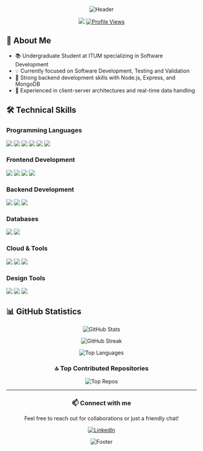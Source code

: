 <div align="center">

![Header](https://capsule-render.vercel.app/api?type=waving&color=gradient&height=200&section=header&text=Janith%20Nilukshan&fontSize=50&fontAlignY=35&desc=Software%20Engineering%20Undergraduate%20|%20Full%20Stack%20Developer&descAlignY=55)

[<img src="https://img.shields.io/badge/LinkedIn-%230077B5.svg?logo=linkedin&logoColor=white" />](https://linkedin.com/in/Janith-Nilukshan)
[![Profile Views](https://visitcount.itsvg.in/api?id=JNilukshan&icon=0&color=0)](https://visitcount.itsvg.in)

</div>


## 🚀 About Me
- 📚 Undergraduate Student at ITUM specializing in Software Development
- 💡 Currently focused on Software Development, Testing and Validation
- 💪 Strong backend development skills with Node.js, Express, and MongoDB
- 🔄 Experienced in client-server architectures and real-time data handling

## 🛠️ Technical Skills

### Programming Languages
<p>
  <img src="https://img.shields.io/badge/JavaScript-%23323330.svg?style=for-the-badge&logo=javascript&logoColor=%23F7DF1E" />
  <img src="https://img.shields.io/badge/TypeScript-%23007ACC.svg?style=for-the-badge&logo=typescript&logoColor=white" />
  <img src="https://img.shields.io/badge/python-3670A0?style=for-the-badge&logo=python&logoColor=ffdd54" />
  <img src="https://img.shields.io/badge/java-%23ED8B00.svg?style=for-the-badge&logo=openjdk&logoColor=white" />
  <img src="https://img.shields.io/badge/dart-%230175C2.svg?style=for-the-badge&logo=dart&logoColor=white" />
  <img src="https://img.shields.io/badge/php-%23777BB4.svg?style=for-the-badge&logo=php&logoColor=white" />
</p>

### Frontend Development
<p>
  <img src="https://img.shields.io/badge/react-%2320232a.svg?style=for-the-badge&logo=react&logoColor=%2361DAFB" />
  <img src="https://img.shields.io/badge/Flutter-%2302569B.svg?style=for-the-badge&logo=Flutter&logoColor=white" />
  <img src="https://img.shields.io/badge/bootstrap-%238511FA.svg?style=for-the-badge&logo=bootstrap&logoColor=white" />
  <img src="https://img.shields.io/badge/css3-%231572B6.svg?style=for-the-badge&logo=css3&logoColor=white" />
</p>

### Backend Development
<p>
  <img src="https://img.shields.io/badge/node.js-6DA55F?style=for-the-badge&logo=node.js&logoColor=white" />
  <img src="https://img.shields.io/badge/express.js-%23404d59.svg?style=for-the-badge&logo=express&logoColor=%2361DAFB" />
  <img src="https://img.shields.io/badge/django-%23092E20.svg?style=for-the-badge&logo=django&logoColor=white" />
</p>

### Databases
<p>
  <img src="https://img.shields.io/badge/MongoDB-%234ea94b.svg?style=for-the-badge&logo=mongodb&logoColor=white" />
  <img src="https://img.shields.io/badge/mysql-4479A1.svg?style=for-the-badge&logo=mysql&logoColor=white" />
</p>

### Cloud & Tools
<p>
  <img src="https://img.shields.io/badge/AWS-%23FF9900.svg?style=for-the-badge&logo=amazon-aws&logoColor=white" />
  <img src="https://img.shields.io/badge/Postman-FF6C37?style=for-the-badge&logo=postman&logoColor=white" />
  <img src="https://img.shields.io/badge/power_bi-F2C811?style=for-the-badge&logo=powerbi&logoColor=black" />
</p>

### Design Tools
<p>
  <img src="https://img.shields.io/badge/figma-%23F24E1E.svg?style=for-the-badge&logo=figma&logoColor=white" />
  <img src="https://img.shields.io/badge/adobe%20photoshop-%2331A8FF.svg?style=for-the-badge&logo=adobe%20photoshop&logoColor=white" />
  <img src="https://img.shields.io/badge/Canva-%2300C4CC.svg?style=for-the-badge&logo=Canva&logoColor=white" />
</p>

## 📊 GitHub Statistics

<div align="center">

![GitHub Stats](https://github-readme-stats.vercel.app/api?username=JNilukshan&theme=dark&hide_border=false&include_all_commits=false&count_private=false)

![GitHub Streak](https://github-readme-streak-stats.herokuapp.com/?user=JNilukshan&theme=dark&hide_border=false)

![Top Languages](https://github-readme-stats.vercel.app/api/top-langs/?username=JNilukshan&theme=dark&hide_border=false&include_all_commits=false&count_private=false&layout=compact)

### 🔝 Top Contributed Repositories
![Top Repos](https://github-contributor-stats.vercel.app/api?username=JNilukshan&limit=5&theme=dark&combine_all_yearly_contributions=true)

</div>

---
<div align="center">
  
### 📫 Connect with me
Feel free to reach out for collaborations or just a friendly chat!
  
[![LinkedIn](https://img.shields.io/badge/Connect_on_LinkedIn-%230077B5.svg?style=for-the-badge&logo=linkedin&logoColor=white)](https://linkedin.com/in/Janith-Nilukshan)

![Footer](https://capsule-render.vercel.app/api?type=waving&color=gradient&height=100&section=footer)

</div>

<!--
✨ Created with 💖 by Janith Nilukshan
🔗 Generated with GPRM (https://gprm.itsvg.in)
-->
